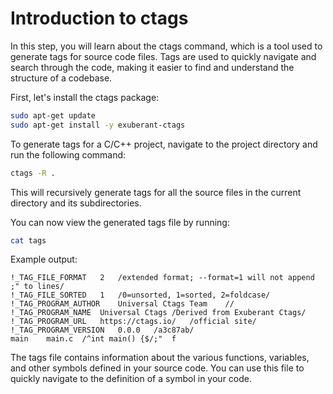 # Introduction to ctags

In this step, you will learn about the ctags command, which is a tool used to generate tags for source code files. Tags are used to quickly navigate and search through the code, making it easier to find and understand the structure of a codebase.

First, let's install the ctags package:

```bash
sudo apt-get update
sudo apt-get install -y exuberant-ctags
```

To generate tags for a C/C++ project, navigate to the project directory and run the following command:

```bash
ctags -R .
```

This will recursively generate tags for all the source files in the current directory and its subdirectories.

You can now view the generated tags file by running:

```bash
cat tags
```

Example output:

```
!_TAG_FILE_FORMAT	2	/extended format; --format=1 will not append ;" to lines/
!_TAG_FILE_SORTED	1	/0=unsorted, 1=sorted, 2=foldcase/
!_TAG_PROGRAM_AUTHOR	Universal Ctags Team	//
!_TAG_PROGRAM_NAME	Universal Ctags	/Derived from Exuberant Ctags/
!_TAG_PROGRAM_URL	https://ctags.io/	/official site/
!_TAG_PROGRAM_VERSION	0.0.0	/a3c87ab/
main	main.c	/^int main() {$/;"	f
```

The tags file contains information about the various functions, variables, and other symbols defined in your source code. You can use this file to quickly navigate to the definition of a symbol in your code.
